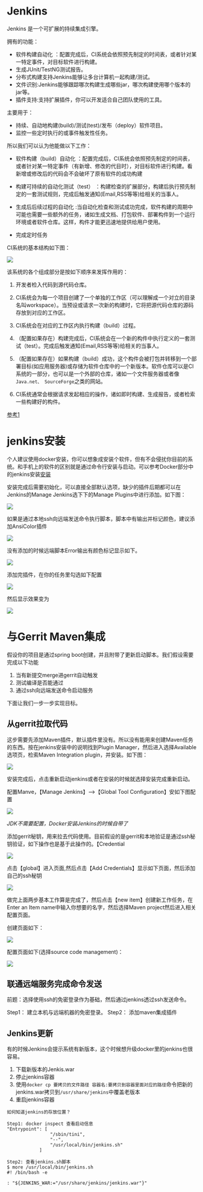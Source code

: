 # Jenkins

Jenkins 是一个可扩展的持续集成引擎。

拥有的功能：

- 软件构建自动化 ：配置完成后，CI系统会依照预先制定的时间表，或者针对某一特定事件，对目标软件进行构建。
- 生成JUnit/TestNG测试报告。
- 分布式构建支持Jenkins能够让多台计算机一起构建/测试。
- 文件识别:Jenkins能够跟踪哪次构建生成哪些jar，哪次构建使用哪个版本的jar等。
- 插件支持:支持扩展插件，你可以开发适合自己团队使用的工具。

主要用于：

- 持续、自动地构建(build)/测试(test)/发布（deploy）软件项目。
- 监控一些定时执行的或事件触发性任务。

所以我们可以认为他能做以下工作：

- 软件构建（build）自动化 ：配置完成后，CI系统会依照预先制定的时间表，或者针对某一特定事件（有新增、修改的代目时），对目标软件进行构建。看新增或修改后的代码会不会破坏了原有软件的成功构建

- 构建可持续的自动化测试（test） ：构建检查的扩展部分，构建后执行预先制定的一套测试规则，完成后触发通知(Email,RSS等等)给相关的当事人。

- 生成后后续过程的自动化 :当自动化检查和测试成功完成，软件构建的周期中可能也需要一些额外的任务，诸如生成文档、打包软件、部署构件到一个运行环境或者软件仓库。这样，构件才能更迅速地提供给用户使用。

- 完成定时任务

CI系统的基本结构如下图：

![](pic/JenkinsProcedure.jpg)

该系统的各个组成部分是按如下顺序来发挥作用的：

1. 开发者检入代码到源代码仓库。

2. CI系统会为每一个项目创建了一个单独的工作区（可以理解成一个对立的目录名叫workspace）。当预设或请求一次新的构建时，它将把源代码仓库的源码存放到对应的工作区。

3. CI系统会在对应的工作区内执行构建（build）过程。

4. （配置如果存在）构建完成后，CI系统会在一个新的构件中执行定义的一套测试（test）。完成后触发通知(Email,RSS等等)给相关的当事人。

5. （配置如果存在）如果构建（build）成功，这个构件会被打包并转移到一个部署目标(如应用服务器)或存储为软件仓库中的一个新版本。软件仓库可以是CI系统的一部分，也可以是一个外部的仓库，诸如一个文件服务器或者像`Java.net、 SourceForge`之类的网站。

6. CI系统通常会根据请求发起相应的操作，诸如即时构建、生成报告，或者检索一些构建好的构件。

[参考1](https://blog.csdn.net/ios_xumin/article/details/78125913)

# jenkins安装

个人建议使用docker安装，你可以想象成安装个软件，但有不会侵扰你目前的系统。和手机上的软件的区别就是通过命令行安装与启动。可以参考Docker部分中的jenkins安装[安装](../Docker/README.md#jenkins安装)

安装完成后需要初始化，可以直接全部默认选项，缺少的插件后期都可以在Jenkins的Manage Jenkins选下下的Manage Plugins中进行添加。如下图：

![](pic/jenkinsManagePlugins.png)

如果是通过本地ssh向远端发送命令执行脚本，脚本中有输出并标记颜色，建议添加AnsiColor插件

![](pic/AnsiColor.png)

没有添加的时候远端脚本Error输出有颜色标记显示如下。

![](pic/WithoutAnsiColor.png)

添加完插件，在你的任务里勾选如下配置

![](pic/ChoiceAnsiColor.png)

然后显示效果变为

![](pic/withAnsiColor.png)


# 与Gerrit Maven集成

假设你的项目是通过spring boot创建，并且附带了更新启动脚本。我们假设需要完成以下功能

1. 当有新提交merge进gerrit自动触发
2. 测试编译是否能通过
3. 通过ssh向远端发送命令启动服务

下面让我们一步一步实现目标。

## 从gerrit拉取代码

这步需要先添加Maven插件，默认插件里没有。所以没有能用来创建Maven任务的东西。按在jenkins安装中的说明找到Plugin Manager，然后进入选择Available选项页，检索Maven Integration plugin，并安装。如下图：

![](pic/JenkinsMavenIntegration.png)

安装完成后，点击重新启动jenkins或者在安装的时候就选择安装完成重新启动。

配置Manve，【Manage Jenkins】-->【Global Tool Configuration】安如下图配置

![](pic/genkinsMavenInstall.png)

*JDK不需要配置，Docker安装Jenkins的时候自带了*

添加gerrit秘钥，用来拉去代码使用。目前假设的是gerrit和本地验证是通过ssh秘钥验证，如下操作也是基于此操作的。【Credential

![](pic/addCredentialInJenkins.png)

点击【global】进入页面,然后点击【Add Credentials】显示如下页面，然后添加自己的ssh秘钥

![](pic/addCredentialDetailInJenkins.png)


做完上面两步基本工作算是完成了，然后点击【new item】创建新工作任务，在Enter an Item name中输入你想要的名字，然后选择Maven project然后进入相关配置页面。

创建页面如下：

![](pic/createMavenJob.png)

配置页面如下(选择source code management)：

![](pic/configGerrit.png)

## 联通远端服务完成命令发送

前题：选择使用ssh的免密登录作为基础，然后通过jenkins透过ssh发送命令。

Step1： 建立本机与远端机器的免密登录。
Step2： 添加maven集成插件

## Jenkins更新

有的时候Jenkins会提示系统有新版本，这个时候想升级docker里的jenkins也很容易。

1. 下载新版本的Jenkis.war
2. 停止jenkins容器
3. 使用`docker cp 要拷贝的文件路径 容器名:要拷贝到容器里面对应的路径`命令把新的jenkins.war拷贝到`/usr/share/jenkins`中覆盖老版本
4. 重启jenkins容器

```
如何知道jenkins的存放位置？

Step1: docker inspect 查看启动信息
"Entrypoint": [
                "/sbin/tini",
                "--",
                "/usr/local/bin/jenkins.sh"
            ]

Step2: 查看jenkins.sh脚本
$ more /usr/local/bin/jenkins.sh
#! /bin/bash -e

: "${JENKINS_WAR:="/usr/share/jenkins/jenkins.war"}"
```